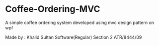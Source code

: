 # Coffee-Ordering-MVC
A simple coffee ordering system developed using mvc design pattern on wpf  

Made by : Khalid Sultan
          Software(Regular) Section 2
          ATR/8444/09
